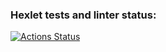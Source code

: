 ### Hexlet tests and linter status:
[![Actions Status](https://github.com/michaelk77/python-project-83/workflows/hexlet-check/badge.svg)](https://github.com/michaelk77/python-project-83/actions)